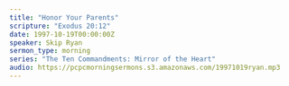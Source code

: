 ```yaml
---
title: "Honor Your Parents"
scripture: "Exodus 20:12"
date: 1997-10-19T00:00:00Z
speaker: Skip Ryan
sermon_type: morning
series: "The Ten Commandments: Mirror of the Heart"
audio: https://pcpcmorningsermons.s3.amazonaws.com/19971019ryan.mp3 
---
```



